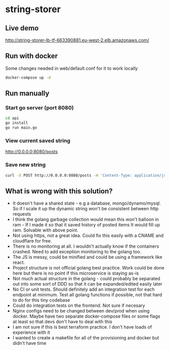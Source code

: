 # string-storer

## Live demo

http://string-storer-lb-tf-663390881.eu-west-2.elb.amazonaws.com/

## Run with docker

Some changes needed in web/default.conf for it to work locally

```bash
docker-compose up -d
```

## Run manually

### Start go server (port 8080)

```bash
cd api
go install
go run main.go
```

### View current saved string

http://0.0.0.0:8080/posts


### Save new string

```bash
curl -X POST http://0.0.0.0:8080/posts -H 'Content-Type: application/json' -d '{"title":"a new title"}'
```

## What is wrong with this solution?

 - It doesn't have a shared state - e.g a database, mongo/dynamo/mysql. So if I scale it up the dynamic string won't be consistent between http requests
 - I think the golang garbage collection would mean this won't balloon in ram - If I made it so that it saved history of posted items It would fill up ram. Solvable with above point.
 - Not using https, not a great idea. Could fix this easily with a CNAME and cloudflare for free.
 - There is no monitoring at all. I wouldn't actually know if the containers crashed. Need to add exception monitoring to the golang too.
 - The JS is messy, could be minified and could be using a framework like react.
 - Project structure is not official golang best practice. Work could be done here but there is no point if this microservice is staying as-is
 - Not much actual structure in the golang - could probably be separated out into some sort of DDD so that it can be expanded/edited easily later
 - No CI or unit tests. Should definitely add an integration test for each endpoint at minimum. Test all golang functions if possible, not that hard to do for this tiny codebase
 - Could do integration tests on the frontend. Not sure if necesary
 - Nginx configs need to be changed between dev/prod when using docker. Maybe have two separate docker-compose files or some flags at least so that devs don't have to deal with this
 - I am not sure if this is best terraform practice. I don't have loads of experience with it
 - I wanted to create a makefile for all of the provisioning and docker but didn't have time